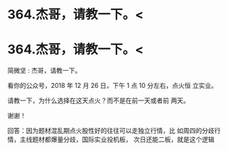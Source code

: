 # 364.杰哥，请教一下。<

# 364.杰哥，请教一下。<

简微坚 : 杰哥，请教一下。

看你的公众号，2018 年 12 月 26 日，下午 1 点 10 分左右，点火恒 立实业。

请教一下，为什么选择在这天点火？而不是在前一天或者前 两天。

谢谢！

回答：因为题材混乱期点火股性好的往往可以走独立行情，比 如周四的分歧行情，主线题材都爆量分歧，国际实业投机板， 次日还能二板，就是这个逻辑